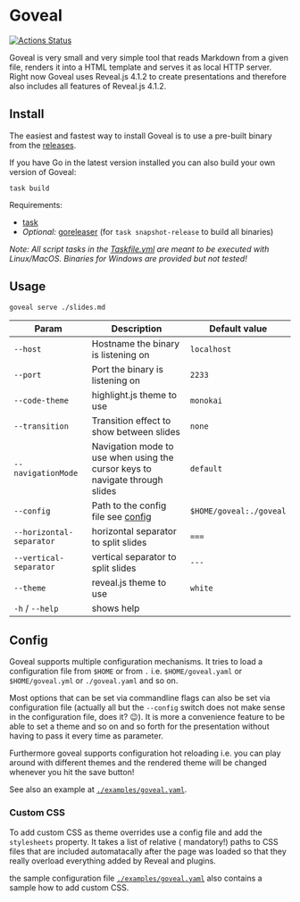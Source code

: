 # Goveal

[![Actions Status](https://github.com/baez90/goveal/workflows/Go/badge.svg)](https://github.com/baez90/goveal/actions)

Goveal is very small and very simple tool that reads Markdown from a given file, renders it into a HTML template and
serves it as local HTTP server. Right now Goveal uses Reveal.js 4.1.2 to create presentations and therefore also
includes all features of Reveal.js 4.1.2.

## Install

The easiest and fastest way to install Goveal is to use a pre-built binary from the [releases](https://github.com/baez90/goveal/releases/latest).

If you have Go in the latest version installed you can also build your own version of Goveal:

```shell
task build
```

Requirements:

- [task](https://taskfile.dev/)
- _Optional:_ [goreleaser](https://goreleaser.com/) (for `task snapshot-release` to build all binaries)

_Note: All script tasks in the [Taskfile.yml](Taskfile.yml) are meant to be executed with Linux/MacOS. Binaries for Windows are provided but not tested!_ 

## Usage

```bash
goveal serve ./slides.md
```

| Param                    | Description                                                                  | Default value           |
| ------------------------ | ---------------------------------------------------------------------------- | ----------------------- |
| `--host`                 | Hostname the binary is listening on                                          | `localhost`             |
| `--port`                 | Port the binary is listening on                                              | `2233`                  |
| `--code-theme`           | highlight.js theme to use                                                    | `monokai`               |
| `--transition`           | Transition effect to show between slides                                     | `none`                  |
| `--navigationMode`       | Navigation mode to use when using the cursor keys to navigate through slides | `default`               |
| `--config`               | Path to the config file see [config](#config)                                | `$HOME/goveal:./goveal` |
| `--horizontal-separator` | horizontal separator to split slides                                         | `===`                   |
| `--vertical-separator`   | vertical separator to split slides                                           | `---`                   |
| `--theme`                | reveal.js theme to use                                                       | `white`                 |
| `-h` / `--help`          | shows help                                                                   |                         |

## Config

Goveal supports multiple configuration mechanisms. It tries to load a configuration file from `$HOME` or from `.`
i.e. `$HOME/goveal.yaml` or `$HOME/goveal.yml` or `./goveal.yaml` and so on.

Most options that can be set via commandline flags can also be set via configuration file (actually all but
the `--config` switch does not make sense in the configuration file, does it? :wink:). It is more a convenience feature
to be able to set a theme and so on and so forth for the presentation without having to pass it every time as parameter.

Furthermore goveal supports configuration hot reloading i.e. you can play around with different themes and the rendered
theme will be changed whenever you hit the save button!

See also an example at [`./examples/goveal.yaml`](./examples/goveal.yaml).

### Custom CSS

To add custom CSS as theme overrides use a config file and add the `stylesheets` property. It takes a list of relative (
mandatory!) paths to CSS files that are included automatacally after the page was loaded so that they really overload
everything added by Reveal and plugins.

the sample configuration file [`./examples/goveal.yaml`](./examples/goveal.yaml) also contains a sample how to add
custom CSS.
